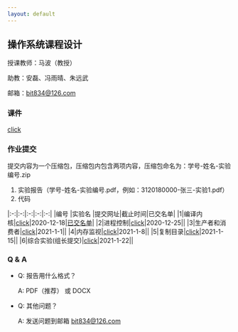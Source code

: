 ```yaml
---
layout: default
---
```



## 操作系统课程设计

授课教师：马波（教授）

助教：安磊、冯雨晴、朱远武

邮箱：bit834@126.com

### 课件

[click](./files/os.zip)

### 作业提交

提交内容为一个压缩包，压缩包内包含两项内容，压缩包命名为：学号-姓名-实验编号.zip
1. 实验报告（学号-姓名-实验编号.pdf，例如：3120180000-张三-实验1.pdf）
2. 代码

|:-:|:-:|:-:|:-:|:-:|
|编号 |实验名 |提交网址|截止时间|已交名单|
|1|编译内核|[click](https://workspace.jianguoyun.com/inbox/collect/ce0cc61c32284cb59a7f96cfb9d3ce73/submit)|2020-12-18|[已交名单](./files/sub1.pdf)|
|2|进程控制|[click](https://workspace.jianguoyun.com/inbox/collect/9064f199a4a247ae9b3a2cb6cce591bb/submit)|2020-12-25||
|3|生产者和消费者|[click](https://workspace.jianguoyun.com/inbox/collect/1136915a60354945863bbaf618dfc9ab/submit)|2021-1-1||
|4|内存监视|[click](https://workspace.jianguoyun.com/inbox/collect/893d75e6d1b843e9bd7aeb4c22c5e44b/submit)|2021-1-8||
|5|复制目录|[click](https://workspace.jianguoyun.com/inbox/collect/0ab2a02c7e40469abac1a69500760785/submit)|2021-1-15||
|6|综合实验(组长提交)|[click](https://workspace.jianguoyun.com/inbox/collect/5197c04ab6cc4363b75002b71ccfec4e/submit)|2021-1-22||

### Q & A

- Q: 报告用什么格式？

  A: PDF（推荐） 或 DOCX

- Q: 其他问题？

  A: 发送问题到邮箱 bit834@126.com
